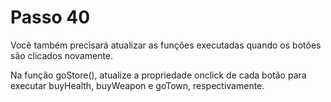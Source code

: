 # Passo 40

Você também precisará atualizar as funções executadas quando os botões são clicados novamente.

Na função goStore(), atualize a propriedade onclick de cada botão para executar buyHealth, buyWeapon e goTown, respectivamente.